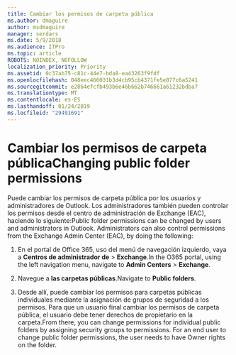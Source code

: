 ```yaml
---
title: Cambiar los permisos de carpeta pública
ms.author: dmaguire
author: msdmaguire
manager: serdars
ms.date: 5/9/2018
ms.audience: ITPro
ms.topic: article
ROBOTS: NOINDEX, NOFOLLOW
localization_priority: Priority
ms.assetid: 0c37ab75-c81c-44e7-bda8-ea43263f9fdf
ms.openlocfilehash: 048eec466031b3d4cb95cb4371fe5e877c6a5241
ms.sourcegitcommit: e2864efcfb493b6e46b662b746661a61232bdba7
ms.translationtype: MT
ms.contentlocale: es-ES
ms.lasthandoff: 01/24/2019
ms.locfileid: "29491691"
---
```

# <a name="changing-public-folder-permissions"></a><span data-ttu-id="8a8dc-102">Cambiar los permisos de carpeta pública</span><span class="sxs-lookup"><span data-stu-id="8a8dc-102">Changing public folder permissions</span></span>

<span data-ttu-id="8a8dc-p101">Puede cambiar los permisos de carpeta pública por los usuarios y administradores de Outlook. Los administradores también pueden controlar los permisos desde el centro de administración de Exchange (EAC), haciendo lo siguiente:</span><span class="sxs-lookup"><span data-stu-id="8a8dc-p101">Public folder permissions can be changed by users and administrators in Outlook. Administrators can also control permissions from the Exchange Admin Center (EAC), by doing the following:</span></span>
  
1. <span data-ttu-id="8a8dc-105">En el portal de Office 365, uso del menú de navegación izquierdo, vaya a **Centros de administrador de** \> **Exchange**.</span><span class="sxs-lookup"><span data-stu-id="8a8dc-105">In the O365 portal, using the left navigation menu, navigate to **Admin Centers** \> **Exchange**.</span></span>
    
2. <span data-ttu-id="8a8dc-106">Navegue a **las carpetas públicas**.</span><span class="sxs-lookup"><span data-stu-id="8a8dc-106">Navigate to **Public folders**.</span></span>
    
3. <span data-ttu-id="8a8dc-p102">Desde allí, puede cambiar los permisos para carpetas públicas individuales mediante la asignación de grupos de seguridad a los permisos. Para que un usuario final cambiar los permisos de carpeta pública, el usuario debe tener derechos de propietario en la carpeta.</span><span class="sxs-lookup"><span data-stu-id="8a8dc-p102">From there, you can change permissions for individual public folders by assigning security groups to permissions. For an end user to change public folder permissions, the user needs to have Owner rights on the folder.</span></span>
    

